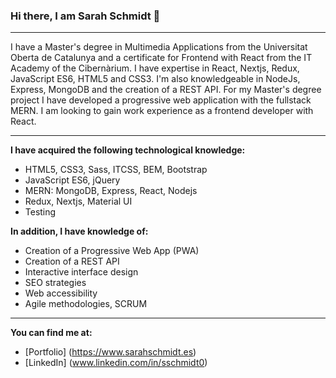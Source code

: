 ### Hi there, I am Sarah Schmidt 👋

---

I have a Master's degree in Multimedia Applications from the Universitat Oberta de Catalunya and a certificate for Frontend with React from the IT Academy of the Cibernàrium. I have expertise in React, Nextjs, Redux, JavaScript ES6, HTML5 and CSS3. I'm also knowledgeable in NodeJs, Express, MongoDB and the creation of a REST API. For my Master's degree project I have developed a progressive web application with the fullstack MERN. I am looking to gain work experience as a frontend developer with React.

---

**I have acquired the following technological knowledge:**
- HTML5, CSS3, Sass, ITCSS, BEM, Bootstrap
- JavaScript ES6, jQuery
- MERN: MongoDB, Express, React, Nodejs
- Redux, Nextjs, Material UI
- Testing

**In addition, I have knowledge of:**
- Creation of a Progressive Web App (PWA)
- Creation of a REST API
- Interactive interface design
- SEO strategies
- Web accessibility
- Agile methodologies, SCRUM

---

**You can find me at:**

- [Portfolio] (https://www.sarahschmidt.es)
- [LinkedIn] (www.linkedin.com/in/sschmidt0)
